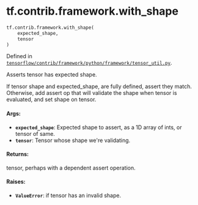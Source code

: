 <div itemscope itemtype="http://developers.google.com/ReferenceObject">
<meta itemprop="name" content="tf.contrib.framework.with_shape" />
<meta itemprop="path" content="Stable" />
</div>

# tf.contrib.framework.with_shape

``` python
tf.contrib.framework.with_shape(
    expected_shape,
    tensor
)
```



Defined in [`tensorflow/contrib/framework/python/framework/tensor_util.py`](https://www.tensorflow.org/code/tensorflow/contrib/framework/python/framework/tensor_util.py).

Asserts tensor has expected shape.

If tensor shape and expected_shape, are fully defined, assert they match.
Otherwise, add assert op that will validate the shape when tensor is
evaluated, and set shape on tensor.

#### Args:

* <b>`expected_shape`</b>: Expected shape to assert, as a 1D array of ints, or tensor
      of same.
* <b>`tensor`</b>: Tensor whose shape we're validating.

#### Returns:

tensor, perhaps with a dependent assert operation.

#### Raises:

* <b>`ValueError`</b>: if tensor has an invalid shape.